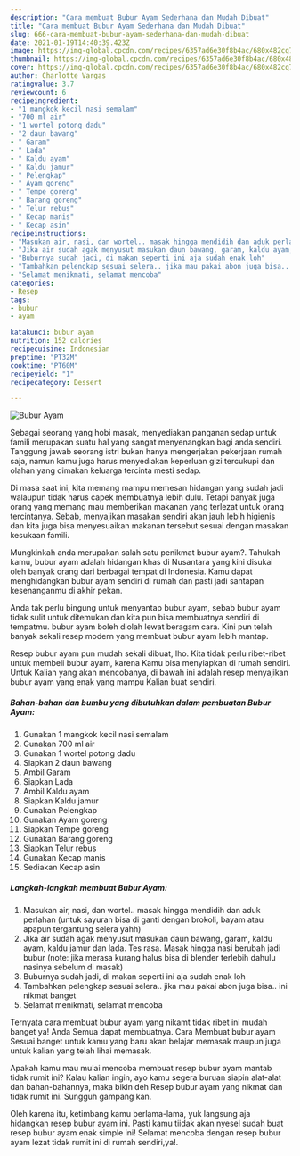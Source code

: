 ```yaml
---
description: "Cara membuat Bubur Ayam Sederhana dan Mudah Dibuat"
title: "Cara membuat Bubur Ayam Sederhana dan Mudah Dibuat"
slug: 666-cara-membuat-bubur-ayam-sederhana-dan-mudah-dibuat
date: 2021-01-19T14:40:39.423Z
image: https://img-global.cpcdn.com/recipes/6357ad6e30f8b4ac/680x482cq70/bubur-ayam-foto-resep-utama.jpg
thumbnail: https://img-global.cpcdn.com/recipes/6357ad6e30f8b4ac/680x482cq70/bubur-ayam-foto-resep-utama.jpg
cover: https://img-global.cpcdn.com/recipes/6357ad6e30f8b4ac/680x482cq70/bubur-ayam-foto-resep-utama.jpg
author: Charlotte Vargas
ratingvalue: 3.7
reviewcount: 6
recipeingredient:
- "1 mangkok kecil nasi semalam"
- "700 ml air"
- "1 wortel potong dadu"
- "2 daun bawang"
- " Garam"
- " Lada"
- " Kaldu ayam"
- " Kaldu jamur"
- " Pelengkap"
- " Ayam goreng"
- " Tempe goreng"
- " Barang goreng"
- " Telur rebus"
- " Kecap manis"
- " Kecap asin"
recipeinstructions:
- "Masukan air, nasi, dan wortel.. masak hingga mendidih dan aduk perlahan (untuk sayuran bisa di ganti dengan brokoli, bayam atau apapun tergantung selera yahh)"
- "Jika air sudah agak menyusut masukan daun bawang, garam, kaldu ayam, kaldu jamur dan lada. Tes rasa. Masak hingga nasi berubah jadi bubur (note: jika merasa kurang halus bisa di blender terlebih dahulu nasinya sebelum di masak)"
- "Buburnya sudah jadi, di makan seperti ini aja sudah enak loh"
- "Tambahkan pelengkap sesuai selera.. jika mau pakai abon juga bisa.. ini nikmat banget"
- "Selamat menikmati, selamat mencoba"
categories:
- Resep
tags:
- bubur
- ayam

katakunci: bubur ayam 
nutrition: 152 calories
recipecuisine: Indonesian
preptime: "PT32M"
cooktime: "PT60M"
recipeyield: "1"
recipecategory: Dessert

---
```



![Bubur Ayam](https://img-global.cpcdn.com/recipes/6357ad6e30f8b4ac/680x482cq70/bubur-ayam-foto-resep-utama.jpg)

Sebagai seorang yang hobi masak, menyediakan panganan sedap untuk famili merupakan suatu hal yang sangat menyenangkan bagi anda sendiri. Tanggung jawab seorang istri bukan hanya mengerjakan pekerjaan rumah saja, namun kamu juga harus menyediakan keperluan gizi tercukupi dan olahan yang dimakan keluarga tercinta mesti sedap.

Di masa  saat ini, kita memang mampu memesan hidangan yang sudah jadi walaupun tidak harus capek membuatnya lebih dulu. Tetapi banyak juga orang yang memang mau memberikan makanan yang terlezat untuk orang tercintanya. Sebab, menyajikan masakan sendiri akan jauh lebih higienis dan kita juga bisa menyesuaikan makanan tersebut sesuai dengan masakan kesukaan famili. 



Mungkinkah anda merupakan salah satu penikmat bubur ayam?. Tahukah kamu, bubur ayam adalah hidangan khas di Nusantara yang kini disukai oleh banyak orang dari berbagai tempat di Indonesia. Kamu dapat menghidangkan bubur ayam sendiri di rumah dan pasti jadi santapan kesenanganmu di akhir pekan.

Anda tak perlu bingung untuk menyantap bubur ayam, sebab bubur ayam tidak sulit untuk ditemukan dan kita pun bisa membuatnya sendiri di tempatmu. bubur ayam boleh diolah lewat beragam cara. Kini pun telah banyak sekali resep modern yang membuat bubur ayam lebih mantap.

Resep bubur ayam pun mudah sekali dibuat, lho. Kita tidak perlu ribet-ribet untuk membeli bubur ayam, karena Kamu bisa menyiapkan di rumah sendiri. Untuk Kalian yang akan mencobanya, di bawah ini adalah resep menyajikan bubur ayam yang enak yang mampu Kalian buat sendiri.

<!--inarticleads1-->

##### Bahan-bahan dan bumbu yang dibutuhkan dalam pembuatan Bubur Ayam:

1. Gunakan 1 mangkok kecil nasi semalam
1. Gunakan 700 ml air
1. Gunakan 1 wortel potong dadu
1. Siapkan 2 daun bawang
1. Ambil  Garam
1. Siapkan  Lada
1. Ambil  Kaldu ayam
1. Siapkan  Kaldu jamur
1. Gunakan  Pelengkap
1. Gunakan  Ayam goreng
1. Siapkan  Tempe goreng
1. Gunakan  Barang goreng
1. Siapkan  Telur rebus
1. Gunakan  Kecap manis
1. Sediakan  Kecap asin




<!--inarticleads2-->

##### Langkah-langkah membuat Bubur Ayam:

1. Masukan air, nasi, dan wortel.. masak hingga mendidih dan aduk perlahan (untuk sayuran bisa di ganti dengan brokoli, bayam atau apapun tergantung selera yahh)
1. Jika air sudah agak menyusut masukan daun bawang, garam, kaldu ayam, kaldu jamur dan lada. Tes rasa. Masak hingga nasi berubah jadi bubur (note: jika merasa kurang halus bisa di blender terlebih dahulu nasinya sebelum di masak)
1. Buburnya sudah jadi, di makan seperti ini aja sudah enak loh
1. Tambahkan pelengkap sesuai selera.. jika mau pakai abon juga bisa.. ini nikmat banget
1. Selamat menikmati, selamat mencoba




Ternyata cara membuat bubur ayam yang nikamt tidak ribet ini mudah banget ya! Anda Semua dapat membuatnya. Cara Membuat bubur ayam Sesuai banget untuk kamu yang baru akan belajar memasak maupun juga untuk kalian yang telah lihai memasak.

Apakah kamu mau mulai mencoba membuat resep bubur ayam mantab tidak rumit ini? Kalau kalian ingin, ayo kamu segera buruan siapin alat-alat dan bahan-bahannya, maka bikin deh Resep bubur ayam yang nikmat dan tidak rumit ini. Sungguh gampang kan. 

Oleh karena itu, ketimbang kamu berlama-lama, yuk langsung aja hidangkan resep bubur ayam ini. Pasti kamu tiidak akan nyesel sudah buat resep bubur ayam enak simple ini! Selamat mencoba dengan resep bubur ayam lezat tidak rumit ini di rumah sendiri,ya!.

